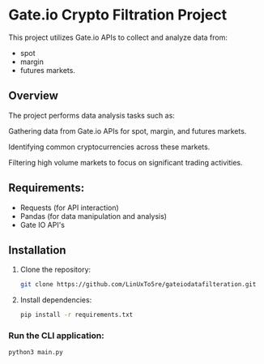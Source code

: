 # Gate.io Crypto Filtration Project
This project utilizes Gate.io APIs to collect and analyze data from:
- spot
-  margin
-  futures markets.

## Overview
The project performs data analysis tasks such as:

Gathering data from Gate.io APIs for spot, margin, and futures markets.

Identifying common cryptocurrencies across these markets.

Filtering high volume markets to focus on significant trading activities.

## Requirements:
- Requests (for API interaction)
- Pandas (for data manipulation and analysis)
- Gate IO API's
## Installation

1. Clone the repository:

    ```bash
    git clone https://github.com/LinUxTo5re/gateiodatafilteration.git
    ```

2. Install dependencies:

    ```bash
    pip install -r requirements.txt
    ```

### Run the CLI application:

```bash
python3 main.py
```
